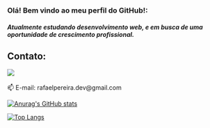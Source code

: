 ### Olá! Bem vindo ao meu perfil do GitHub!:<br>
##### Atualmente estudando desenvolvimento web, e em busca de uma oportunidade de crescimento profissional.
<h2>Contato:</h2>

<a href="https://www.linkedin.com/in/rafael-pereira-924286a4/">
    <img src="https://img.shields.io/badge/linkedin-%230077B5.svg?&style=for-the-badge&logo=linkedin&logoColor=white" /></a><br><br>
 📫 E-mail: rafaelpereira.dev@gmail.com <br>

<!--
**rafaelpereiradev/rafaelpereiradev** is a ✨ _special_ ✨ repository because its `README.md` (this file) appears on your GitHub profile.


- 🔭 I’m currently working on ...
- 🌱 I’m currently learning ...
- 👯 I’m looking to collaborate on ...
- 🤔 I’m looking for help with ...

  

- 😄 Pronouns: ...
- ⚡ Fun fact: ...
-->
[![Anurag's GitHub stats](https://github-readme-stats.vercel.app/api?username=rafaelpereiradev&theme=synthwave)](https://github.com/rafaelpereiradev/github-readme-stats)

[![Top Langs](https://github-readme-stats.vercel.app/api/top-langs/?username=rafaelpereiradev&theme=synthwave&layout=compact)](https://github.com/rafaelpereiradev/github-readme-stats)
<br><br>



